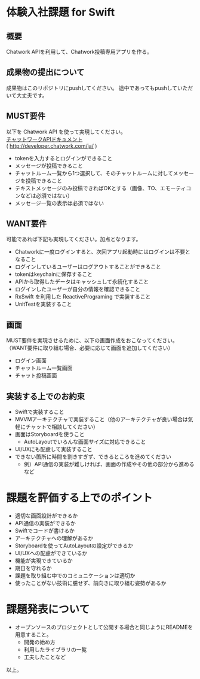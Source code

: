 # 体験入社課題 for Swift
## 概要
Chatwork APIを利用して、Chatwork投稿専用アプリを作る。

## 成果物の提出について
成果物はこのリポジトリにpushしてください。
途中であってもpushしていただいて大丈夫です。

## MUST要件
以下を Chatwork API を使って実現してください。  
[チャットワークAPIドキュメント](http://developer.chatwork.com/ja/)  
	  ( http://developer.chatwork.com/ja/ )

* tokenを入力するとログインができること
* メッセージが投稿できること
* チャットルーム一覧から1つ選択して、そのチャットルームに対してメッセージを投稿できること
* テキストメッセージのみ投稿できればOKとする（画像、TO、エモーティコンなどは必須ではない）
* メッセージ一覧の表示は必須ではない

## WANT要件
可能であれば下記も実現してください。加点となります。

*  Chatworkに一度ログインすると、次回アプリ起動時にはログインは不要となること
* ログインしているユーザーはログアウトすることができること
* tokenはkeychainに保存すること
* APIから取得したデータはキャッシュして永続化すること
* ログインしたユーザーが自分の情報を確認できること
* RxSwift を利用した ReactivePrograming で実装すること
* UnitTestを実装すること

## 画面
MUST要件を実現させるために、以下の画面作成をおこなってください。
（WANT要件に取り組む場合、必要に応じて画面を追加してください）

* ログイン画面
* チャットルーム一覧画面
* チャット投稿画面

## 実装する上でのお約束
* Swiftで実装すること
* MVVMアーキテクチャで実装すること（他のアーキテクチャが良い場合は気軽にチャットで相談してください）
* 画面はStoryboardを使うこと
	* AutoLayoutでいろんな画面サイズに対応できること
 * UI/UXにも配慮して実装すること
 * できない箇所に時間を割きすぎず、できるところを進めてください
	 * 例）API通信の実装が難しければ、画面の作成やその他の部分から進める など


# 課題を評価する上でのポイント
- 適切な画面設計ができるか
-  API通信の実装ができるか
- Swiftでコードが書けるか
- アーキテクチャへの理解があるか
- Storyboardを使ってAutoLayoutの設定ができるか
- UI/UXへの配慮ができているか
- 機能が実現できているか
- 期日を守れるか
- 課題を取り組む中でのコミュニケーションは適切か
- 使ったことがない技術に臆せず、前向きに取り組む姿勢があるか

# 課題発表について
- オープンソースのプロジェクトとして公開する場合と同じようにREADMEを用意すること。
    - 開発の始め方
    - 利用したライブラリの一覧
    - 工夫したことなど

以上。